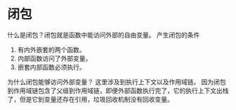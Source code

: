 # 闭包

什么是闭包？闭包就是函数中能访问外部的自由变量。
产生闭包的条件
1. 有内外嵌套的两个函数。
2. 内部函数访问了外部变量。
3. 嵌套内部函数必须执行。

为什么闭包能够访问外部变量？
这里涉及到执行上下文以及作用域链。
因为闭包到作用域链包含了父级到作用域链，即便外部函数执行完了，它的执行上下文出栈了，但是它到变量还存在引用，垃圾回收机制没有回收变量。